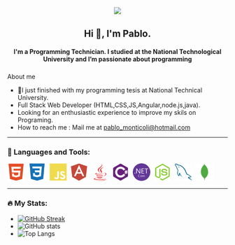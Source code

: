 <div id="header" align="center">
    <img src="https://media.giphy.com/media/Dh5q0sShxgp13DwrvG/giphy.gif" width="200px">
    <h2 align="center">Hi 👋, I'm Pablo.</h2>
    <h4 align="center">I'm a Programming Technician. I studied at the National Technological University and I’m passionate about programming</h4>
</div>

### 
About me
- 🔭I just finished with my programming tesis at National Technical University.
- Full Stack Web Developer (HTML,CSS,JS,Angular,node.js,java).
- Looking for an enthusiastic experience to improve my skils on Programing.
- How to reach me : Mail me at pablo_monticoli@hotmail.com

---
### 
<div align="left">
    <h3>🔨 Languages and Tools:</h3>
    <div>
        <img src="https://github.com/devicons/devicon/blob/master/icons/html5/html5-plain.svg" 
        alt="HTML" title="HTML" width="40px" height="40px">&nbsp;
        <img src="https://github.com/devicons/devicon/blob/master/icons/css3/css3-plain.svg" 
        alt="CSS" title="CSS" width="40px" height="40px">&nbsp;
        <img src="https://github.com/devicons/devicon/blob/master/icons/javascript/javascript-plain.svg" 
        alt="javascript" title="javascript" width="40px" height="40px">&nbsp;
        <img src="https://github.com/devicons/devicon/blob/master/icons/angularjs/angularjs-plain.svg" 
        alt="Angular" title="Angular" width="40px" height="40px">&nbsp;
        <img src="https://github.com/devicons/devicon/blob/master/icons/java/java-plain.svg" 
        alt="java" title="java" width="40px" height="40px">&nbsp;
        <img src="https://github.com/devicons/devicon/blob/master/icons/csharp/csharp-plain.svg" 
        alt="c#" title="c#" width="40px" height="40px">&nbsp;
        <img src=" https://github.com/devicons/devicon/blob/master/icons/dotnetcore/dotnetcore-original.svg" 
        alt=".NET Core#" title=".NET Core#" width="40px" height="40px">&nbsp;
        <img src="https://github.com/devicons/devicon/blob/master/icons/nodejs/nodejs-plain.svg" 
        alt="nodejs" title="nodejs" width="40px" height="40px">&nbsp;
        <img src="https://github.com/devicons/devicon/blob/master/icons/mysql/mysql-plain.svg" 
        alt="mysql" title="mysql" width="40px" height="40px">&nbsp;
        <img src="https://github.com/devicons/devicon/blob/master/icons/mongodb/mongodb-plain.svg" 
        alt="mongodb" title="mongodb" width="40px" height="40px">&nbsp;       
    </div>
</div>

---
### 🔥 My Stats:
- [![GitHub Streak](https://github-readme-streak-stats.herokuapp.com?user=PMonticoli&theme=dark&locale=es)](https://git.io/streak-stats)
- ![GitHub stats](https://github-readme-stats.vercel.app/api?username=PMonticoli&show_icons=true&theme=dark)
- ![Top Langs](https://github-readme-stats.vercel.app/api/top-langs/?username=PMonticoli&layout=compact)
